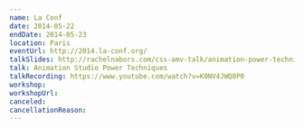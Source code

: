 ```yaml
---
name: La Conf
date: 2014-05-22
endDate: 2014-05-23
location: Paris
eventUrl: http://2014.la-conf.org/
talkSlides: http://rachelnabors.com/css-amv-talk/animation-power-techniques.html
talk: Animation Studio Power Techniques
talkRecording: https://www.youtube.com/watch?v=K0NV4JWQ8P0
workshop:
workshopUrl:
canceled:
cancellationReason:
---
```


